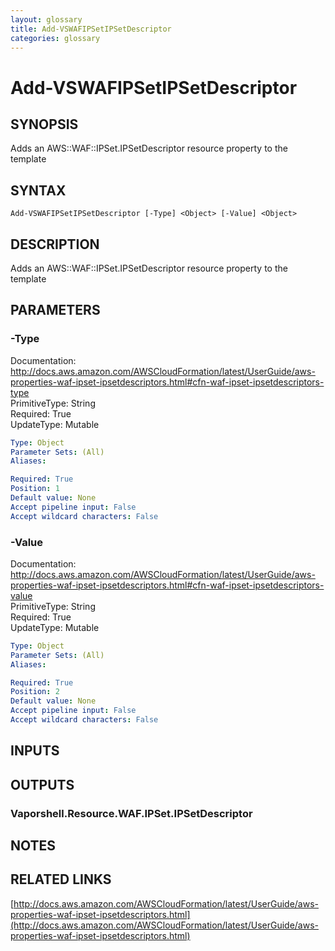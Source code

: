 ```yaml
---
layout: glossary
title: Add-VSWAFIPSetIPSetDescriptor
categories: glossary
---
```


# Add-VSWAFIPSetIPSetDescriptor

## SYNOPSIS
Adds an AWS::WAF::IPSet.IPSetDescriptor resource property to the template

## SYNTAX

```
Add-VSWAFIPSetIPSetDescriptor [-Type] <Object> [-Value] <Object>
```

## DESCRIPTION
Adds an AWS::WAF::IPSet.IPSetDescriptor resource property to the template

## PARAMETERS

### -Type
Documentation: http://docs.aws.amazon.com/AWSCloudFormation/latest/UserGuide/aws-properties-waf-ipset-ipsetdescriptors.html#cfn-waf-ipset-ipsetdescriptors-type    
PrimitiveType: String    
Required: True    
UpdateType: Mutable

```yaml
Type: Object
Parameter Sets: (All)
Aliases: 

Required: True
Position: 1
Default value: None
Accept pipeline input: False
Accept wildcard characters: False
```

### -Value
Documentation: http://docs.aws.amazon.com/AWSCloudFormation/latest/UserGuide/aws-properties-waf-ipset-ipsetdescriptors.html#cfn-waf-ipset-ipsetdescriptors-value    
PrimitiveType: String    
Required: True    
UpdateType: Mutable

```yaml
Type: Object
Parameter Sets: (All)
Aliases: 

Required: True
Position: 2
Default value: None
Accept pipeline input: False
Accept wildcard characters: False
```

## INPUTS

## OUTPUTS

### Vaporshell.Resource.WAF.IPSet.IPSetDescriptor

## NOTES

## RELATED LINKS

[http://docs.aws.amazon.com/AWSCloudFormation/latest/UserGuide/aws-properties-waf-ipset-ipsetdescriptors.html](http://docs.aws.amazon.com/AWSCloudFormation/latest/UserGuide/aws-properties-waf-ipset-ipsetdescriptors.html)

